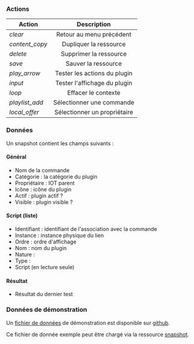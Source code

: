 ### Actions

| Action                                 | Description               |
| -------------------------------------- |:-------------------------:|
| <i class="help-icons">clear</i>        | Retour au menu précédent  |
| <i class="help-icons">content_copy</i> | Dupliquer la ressource    |
| <i class="help-icons">delete</i>       | Supprimer la ressource    |
| <i class="help-icons">save</i>         | Sauver la ressource       |
| <i class="help-icons">play_arrow</i>   | Tester les actions du plugin |
| <i class="help-icons">input</i>   | Tester l'affichage du plugin |
| <i class="help-icons">loop</i>   | Effacer le contexte |
| <i class="help-icons">playlist_add</i>   | Sélectionner une commande |
| <i class="help-icons">local_offer</i>   | Sélectionner un propriétaire |

### Données

Un snapshot contient les champs suivants :

#### Général

- Nom de la commande
- Catégorie : la catégorie du plugin
- Propriétaire : IOT parent
- Icône : icône du plugin
- Actif : plugin actif ?
- Visible : plugin visible ?

#### Script (liste)

- Identifiant : identifiant de l'association avec la commande
- Instance : instance physique du lien
- Ordre : ordre d'affichage
- Nom : nom du plugin
- Nature : 
- Type : 
- Script (en lecture seule)

#### Résultat

- Résultat du dernier test

### Données de démonstration

Un [fichier de données](https://snap-ci.com/buildartifacts/green/52740/defaultPipeline/106/install/1/jarvis-core/jarvis-core-server/src/test/resources/sample.json?archived=true) de démonstration est disponible sur [github](https://github.com/yroffin/jarvis).

Ce fichier de donnée exemple peut être chargé via la ressource [snapshot](#/snapshots).
